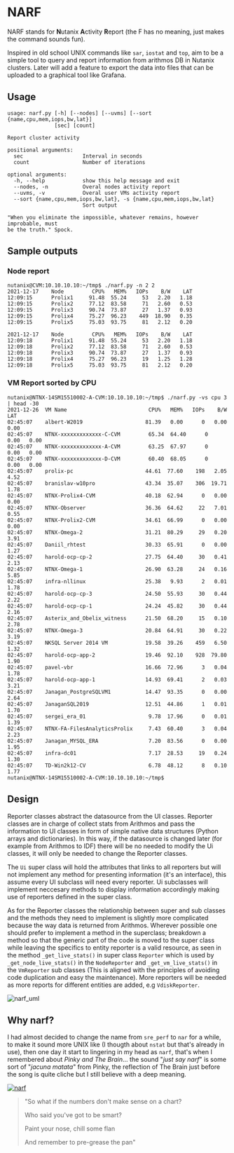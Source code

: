 # NARF

NARF stands for **N**utanix **A**ctivity **R**eport (the F has no meaning, just makes the command sounds fun).

Inspired in old school UNIX commands like `sar`, `iostat` and `top`, aim to be a simple tool to query and report information from arithmos DB in Nutanix clusters. Later will add a feature to export the data into files that can be uploaded to a graphical tool like Grafana.

## Usage
```
usage: narf.py [-h] [--nodes] [--uvms] [--sort {name,cpu,mem,iops,bw,lat}]
               [sec] [count]

Report cluster activity

positional arguments:
  sec                   Interval in seconds
  count                 Number of iterations

optional arguments:
  -h, --help            show this help message and exit
  --nodes, -n           Overal nodes activity report
  --uvms, -v            Overal user VMs activity report
  --sort {name,cpu,mem,iops,bw,lat}, -s {name,cpu,mem,iops,bw,lat}
                        Sort output

"When you eliminate the impossible, whatever remains, however improbable, must
be the truth." Spock.
```

## Sample outputs
### Node report
```
nutanix@CVM:10.10.10.10:~/tmp$ ./narf.py -n 2 2
2021-12-17    Node         CPU%   MEM%   IOPs    B/W    LAT
12:09:15      Prolix1     91.48  55.24     53   2.20   1.18
12:09:15      Prolix2     77.12  83.58     71   2.60   0.53
12:09:15      Prolix3     90.74  73.87     27   1.37   0.93
12:09:15      Prolix4     75.27  96.23    449  18.90   0.35
12:09:15      Prolix5     75.03  93.75     81   2.12   0.20

2021-12-17    Node         CPU%   MEM%   IOPs    B/W    LAT
12:09:18      Prolix1     91.48  55.24     53   2.20   1.18
12:09:18      Prolix2     77.12  83.58     71   2.60   0.53
12:09:18      Prolix3     90.74  73.87     27   1.37   0.93
12:09:18      Prolix4     75.27  96.23     19   1.25   1.28
12:09:18      Prolix5     75.03  93.75     81   2.12   0.20
```

### VM Report sorted by CPU
```
nutanix@NTNX-14SM15510002-A-CVM:10.10.10.10:~/tmp$ ./narf.py -vs cpu 3 | head -30
2021-12-26  VM Name                          CPU%   MEM%   IOPs    B/W    LAT
02:45:07    albert-W2019                    81.39   0.00      0   0.00   0.00 
02:45:07    NTNX-xxxxxxxxxxxxx-C-CVM         65.34  64.40      0   0.00   0.00 
02:45:07    NTNX-xxxxxxxxxxxxx-A-CVM         63.25  67.97      0   0.00   0.00 
02:45:07    NTNX-xxxxxxxxxxxxx-D-CVM         60.40  68.05      0   0.00   0.00 
02:45:07    prolix-pc                       44.61  77.60    198   2.05   4.52 
02:45:07    branislav-w10pro                43.34  35.07    306  19.71   1.78 
02:45:07    NTNX-Prolix4-CVM                40.18  62.94      0   0.00   0.00 
02:45:07    NTNX-Observer                   36.36  64.62     22   7.01   0.55 
02:45:07    NTNX-Prolix2-CVM                34.61  66.99      0   0.00   0.00 
02:45:07    NTNX-Omega-2                    31.21  80.29     29   0.20   3.91 
02:45:07    Daniil_rhtest                   30.33  65.91      0   0.00   1.27 
02:45:07    harold-ocp-cp-2                 27.75  64.40     30   0.41   2.13 
02:45:07    NTNX-Omega-1                    26.90  63.28     24   0.16   5.85 
02:45:07    infra-nllinux                   25.38   9.93      2   0.01   1.78 
02:45:07    harold-ocp-cp-3                 24.50  55.93     30   0.44   2.22 
02:45:07    harold-ocp-cp-1                 24.24  45.82     30   0.44   2.16 
02:45:07    Asterix_and_Obelix_witness      21.50  68.20     15   0.10   2.78 
02:45:07    NTNX-Omega-3                    20.84  64.91     30   0.22   3.19 
02:45:07    NKSQL Server 2014 VM            19.58  39.26    459   6.50   1.32 
02:45:07    harold-ocp-app-2                19.46  92.10    928  79.80   1.90 
02:45:07    pavel-vbr                       16.66  72.96      3   0.04   1.78 
02:45:07    harold-ocp-app-1                14.93  69.41      2   0.03   3.21 
02:45:07    Janagan_PostgreSQLVM1           14.47  93.35      0   0.00   2.64 
02:45:07    JanaganSQL2019                  12.51  44.86      1   0.01   1.70 
02:45:07    sergei_era_01                    9.78  17.96      0   0.01   1.39 
02:45:07    NTNX-FA-FilesAnalyticsProlix     7.43  60.40      3   0.04   2.23 
02:45:07    Janagan_MYSQL_ERA                7.20  83.56      0   0.00   1.95 
02:45:07    infra-dc01                       7.17  28.53     19   0.24   1.30 
02:45:07    TD-Win2k12-CV                    6.78  48.12      8   0.10   1.77 
nutanix@NTNX-14SM15510002-A-CVM:10.10.10.10:~/tmp$ 
```

## Design

Reporter classes abstract the datasource from the UI classes. Reporter classes are in charge of collect stats from Arithmos and pass the information to UI classes in form of simple native data structures (Python arrays and dictionaries). In this way, if the datasource is changed later (for example from Arithmos to IDF) there will be no needed to modify the Ui classes, it will only be needed to change the Reporter classes.

The ```Ui``` super class will hold the attributes that links to all reporters but will not implement any method for presenting information (it's an interface), this assume every UI subclass will need every reporter. Ui subclasses will implement neccesary methods to display information accordingly making use of reporters defined in the super class.

As for the Reporter classes the relationship between super and sub classes and the methods they need to implement is slightly more complicated because the way data is returned from Arithmos. Wherever possible one should prefer to implement a method in the superclass; breakdown a method so that the generic part of the code is moved to the super class while leaving the specifics to entity reporter is a valid resource, as seen in the method ```_get_live_stats()``` in super class ```Reporter``` which is used by ```_get_node_live_stats()``` in the ```NodeReporter``` and ```_get_vm_live_stats()``` in the ```VmReporter``` sub classes (This is aligned with the principles of avoiding code duplication and easy the maintenance). More reporters will be needed as more reports for different entities are added, e.g ```VdiskReporter```.

![narf_uml](https://user-images.githubusercontent.com/52970459/147408692-5d58b9f6-593f-4ebc-b818-305c892a6cca.png)

## Why narf?
I had almost decided to change the name from `sre_perf` to `nar` for a while, to make it sound more UNIX like (I thougth about `nstat` but that's already in use), then one day it start to lingering in my head as `narf`, that's when I remembered about _Pinky and The Brain_... the sound "_just say narf_" is some sort of "_jacuna matata_" from Pinky, the reflection of The Brain just before the song is quite cliche but I still believe with a deep meaning.

[![narf](https://user-images.githubusercontent.com/52970459/147395459-03f77395-12cb-429a-a7fa-0b773353e7b6.jpg)](https://www.youtube.com/watch?v=lZBQ0tXA-QM)

> "So what if the numbers don't make sense on a chart?
>
> Who said you've got to be smart?
> 
> Paint your nose, chill some flan
> 
> And remember to pre-grease the pan"

